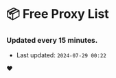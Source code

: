 # :package: Free Proxy List
### Updated every 15 minutes.

- Last updated: `2024-07-29 00:22`

:heart:
